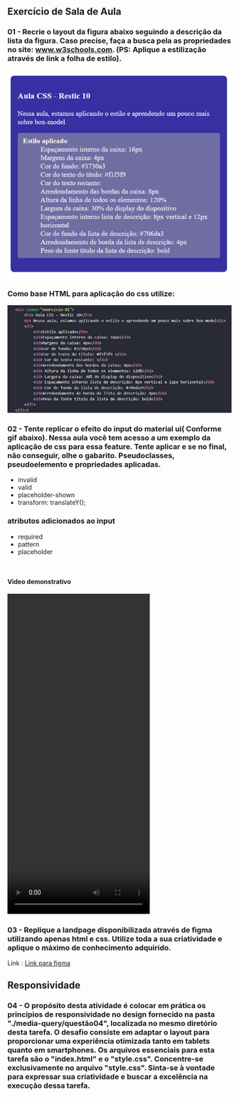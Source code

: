 ## Exercício de Sala de Aula
### 01 - Recrie o layout da figura abaixo seguindo a descrição da lista da figura. Caso precise, faça a busca pela as propriedades no site: www.w3schools.com. (PS: Aplique a estilização através de link a folha de estilo).
![imagem base para exercício 01](./image/exercicio%20css.png)
### Como base HTML para aplicação do css utilize:
![imagem base para exercício 01](./image/exercicio%2001%20css.png)

### 02 - Tente replicar o efeito do input do material ui( Conforme gif abaixo). Nessa aula você tem acesso a um exemplo da aplicação de css para essa feature. Tente aplicar e se no final, não conseguir, olhe o gabarito. Pseudoclasses, pseudoelemento e propriedades aplicadas. 
- invalid
- valid
- placeholder-shown 
- transform: translateY();
### atributos adicionados ao input
- required
- pattern
- placeholder
<br/>

####  Video demonstrativo
<video width="320" height="720" controls>
  <source src="./video/exemplo.mp4" type="video/mp4">
  Seu navegador não suporta a tag de vídeo.
</video>
<br/>

### 03 - Replique a landpage disponibilizada através de figma utilizando apenas html e css. Utilize toda a sua criatividade e aplique o máximo de conhecimento adquirido.
Link : [Link para figma](https://www.figma.com/file/ljBmhhhS5rGPVQFoSa4nB1/Landing-Page-Template-(Community)?type=design&node-id=0%3A1&mode=design&t=QOi5ugDQrHfrFxdi-1)
## Responsividade

### 04 - O propósito desta atividade é colocar em prática os princípios de responsividade no design fornecido na pasta "./media-query/questão04", localizada no mesmo diretório desta tarefa. O desafio consiste em adaptar o layout para proporcionar uma experiência otimizada tanto em tablets quanto em smartphones. Os arquivos essenciais para esta tarefa são o "index.html" e o "style.css". Concentre-se exclusivamente no arquivo "style.css". Sinta-se à vontade para expressar sua criatividade e buscar a excelência na execução dessa tarefa.

